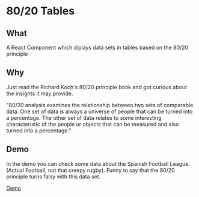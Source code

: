 # 80/20 Tables

## What

A React Component which diplays data sets in tables based on the 80/20 principle

## Why

Just read the Richard Koch's 80/20 principle book and got curious about the insights it may provide.

"80/20 analysis examines the relationship between two sets of comparable data. One set of data is always a universe of people that can be turned into a percentage. The other set of data relates to some interesting characteristic of the people or objects that can be measured and also turned into a percentage."

## Demo

In the demo you can check some data about the Spanish Football League. (Actual Football, not that creepy rugby). Funny to say that the 80/20 principle turns falsy with this data set.


[Demo](https://vicesalles.github.io/80-20-react/)
